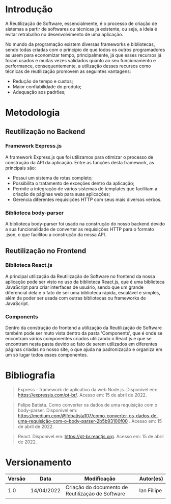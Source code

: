 # Introdução

A Reutilização de Software, essencialmente, é o processo de criação de sistemas a partir de softwares ou técnicas já existente, ou seja, a ideia é evitar retrabalho no desenvolvimento de uma aplicação.

No mundo da programação existem diversas frameworks e bibliotecas, sendo todas criadas com o princípio de que todos os outros programadores as usem para economizar tempo, principalmente, já que esses recursos já foram usados e muitas vezes validados quanto ao seu funcionamento e performance, consequentemente, a utilização desses recursos como técnicas de reutilização promovem as seguintes vantagens:

- Redução de tempo e custos;
- Maior confiabilidade do produto;
- Adequação aos padrões;

# Metodologia

## Reutilização no Backend

### Framework Express.js

A framework Express.js que foi utilizamos para otimizar o processo de construção da API da aplicação. Entre as funções desta framework, as principais são:

- Possui um sistema de rotas completo;
- Possibilita o tratamento de exceções dentro da aplicação;
- Permite a integração de vários sistemas de templates que facilitam a criação de páginas web para suas aplicações;
- Gerencia diferentes requisições HTTP com seus mais diversos verbos.

### Biblioteca body-parser

A biblioteca body-parser foi usado na construção do nosso backend devido a sua funcionalidade de converter as requisições HTTP para o formato .json, o que facilitou a construção da nossa API.

## Reutilização no Frontend

### Biblioteca React.js

A principal utilização da Reutilização de Software no frontend da nossa aplicação pode ser visto no uso da biblioteca React.js, que é uma biblioteca JavaScript para criar interfaces de usuário, sendo que um grande diferencial dela e o fato de ser uma biblioteca rápida, escalável e simples, além de poder ser usada com outras bibliotecas ou frameworks de JavaScript.

### Components

Dentro da construção do frontend a utilização da Reutilização de Software também pode ser muto vista dentro da pasta 'Components', que é onde se encontram vários componentes criados utilizando o React.js e que se encontram nesta pasta devido ao fato de serem utilizados em diferentes páginas criadas no nosso site, o que ajuda na padronização e organiza em um só lugar todos esses componentes.

# Bibliografia

> Express - framework de aplicativo da web Node.js. Disponível em: <https://expressjs.com/pt-br/>. Acesso em: 15 de abril de 2022.

> Felipe Batista. Como converter os dados de uma requisição com o body-parser. Disponível em: <https://medium.com/@febatista107/como-converter-os-dados-de-uma-requisição-com-o-body-parser-2b5b93100f00> . Acesso em: 15 de abril de 2022.

> React. Disponível em: <https://pt-br.reactjs.org>. Acesso em: 15 de abril de 2022.

# Versionamento

Versão | Data | Modificação | Autor(es) |
|--|--|--|--|
|1.0|14/04/2022|Criação do documento de Reutilização de Software|Ian Fillipe|